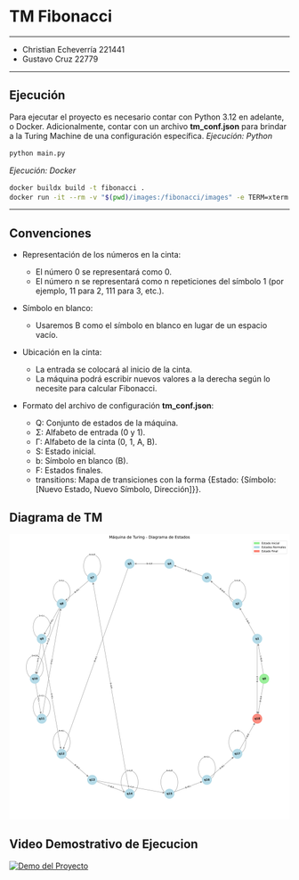 # TM Fibonacci
---
- Christian Echeverría 221441
- Gustavo Cruz 22779
---

## Ejecución
Para ejecutar el proyecto es necesario contar con Python 3.12 en adelante, o Docker. Adicionalmente, contar con un archivo **tm_conf.json** para brindar a la Turing Machine de una configuración específica.
*Ejecución: Python*
```sh
python main.py
```
*Ejecución: Docker*
```sh
docker buildx build -t fibonacci .
docker run -it --rm -v "$(pwd)/images:/fibonacci/images" -e TERM=xterm fibonacci
```
---
## Convenciones

- Representación de los números en la cinta:
    - El número 0 se representará como 0.
    - El número n se representará como n repeticiones del símbolo 1 (por ejemplo, 11 para 2, 111 para 3, etc.).

- Símbolo en blanco:
    - Usaremos B como el símbolo en blanco en lugar de un espacio vacío.

- Ubicación en la cinta:
    - La entrada se colocará al inicio de la cinta.
    - La máquina podrá escribir nuevos valores a la derecha según lo necesite para calcular Fibonacci.

- Formato del archivo de configuración **tm_conf.json**:
    - Q: Conjunto de estados de la máquina.
    - Σ: Alfabeto de entrada (0 y 1).
    - Γ: Alfabeto de la cinta (0, 1, A, B).
    - S: Estado inicial.
    - b: Símbolo en blanco (B).
    - F: Estados finales.
    - transitions: Mapa de transiciones con la forma {Estado: {Símbolo: [Nuevo Estado, Nuevo Símbolo, Dirección]}}.

## Diagrama de TM

![Diagrama Circular de la TM](./images/turing_machine_circular.png)

## Video Demostrativo de Ejecucion

[![Demo del Proyecto](https://img.youtube.com/vi/ECH0pBYLDiY/0.jpg)](https://youtu.be/ECH0pBYLDiY)
